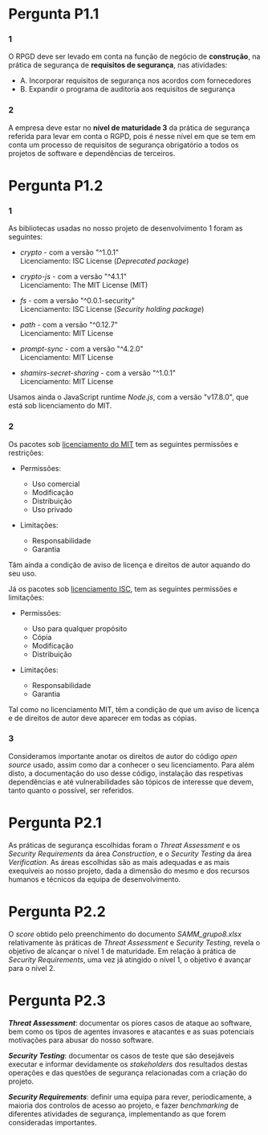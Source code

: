 # Pergunta P1.1

### 1

O RPGD deve ser levado em conta na função de negócio de **construção**, na prática de segurança de **requisitos de segurança**, nas atividades:
+ A. Incorporar requisitos de segurança nos acordos com fornecedores
+ B. Expandir o programa de auditoria aos requisitos de segurança


### 2

A empresa deve estar no **nível de maturidade 3** da prática de segurança referida para levar em conta o RGPD, pois é nesse nível em que se tem em conta um processo de requisitos de segurança obrigatório a todos os projetos de software e dependências de terceiros.


# Pergunta P1.2

### 1

As bibliotecas usadas no nosso projeto de desenvolvimento 1 foram as seguintes:
+ *crypto* - com a versão "^1.0.1" <br>
  Licenciamento: ISC License
  (*Deprecated package*)

+ *crypto-js* - com a versão "^4.1.1" <br>
  Licenciamento: The MIT License (MIT)

+ *fs* - com a versão "^0.0.1-security" <br>
  Licenciamento: ISC License
  (*Security holding package*)

+ *path* - com a versão "^0.12.7" <br>
  Licenciamento: MIT License

+ *prompt-sync* - com a versão "^4.2.0" <br>
  Licenciamento: MIT License

+ *shamirs-secret-sharing* - com a versão "^1.0.1" <br>
  Licenciamento: MIT License

Usamos ainda o JavaScript runtime *Node.js*, com a versão "v17.8.0", que está sob licenciamento do MIT.


### 2

Os pacotes sob [licenciamento do MIT](http://opensource.org/licenses/MIT) tem as seguintes permissões e restrições:

+ Permissões:
  +  Uso comercial
  +  Modificação
  +  Distribuição
  +  Uso privado

+ Limitações:
  + Responsabilidade
  + Garantia

Tâm ainda a condição de aviso de licença e direitos de autor aquando do seu uso.

Já os pacotes sob [licenciamento ISC](https://opensource.org/licenses/ISC), tem as seguintes permissões e limitações:

+ Permissões:
  + Uso para qualquer propósito
  + Cópia
  + Modificação
  + Distribuição

+ Limitações:
  + Responsabilidade
  + Garantia

Tal como no licenciamento MIT, têm a condição de que um aviso de licença e de direitos de autor deve aparecer em todas as cópias.

### 3

Consideramos importante anotar os direitos de autor do código *open source* usado, assim como dar a conhecer o seu licenciamento. Para além disto, a documentação do uso desse código, instalação das respetivas dependências e até vulnerabilidades são tópicos de interesse que devem, tanto quanto o possível, ser referidos.


# Pergunta P2.1
As práticas de segurança escolhidas foram o *Threat Assessment* e os *Security Requirements* da área *Construction*, e o *Security Testing* da área *Verification*. As áreas escolhidas são as mais adequadas e as mais exequíveis ao nosso projeto, dada a dimensão do mesmo e dos recursos humanos e técnicos da equipa de desenvolvimento.

# Pergunta P2.2
O *score* obtido pelo preenchimento do documento *SAMM_grupo8.xlsx* relativamente às práticas de *Threat Assessment* e *Security Testing*, revela o objetivo de alcançar o nível 1 de maturidade. Em relação à prática de *Security Requirements*, uma vez já atingido o nível 1, o objetivo é avançar para o nível 2.

# Pergunta P2.3
***Threat Assessment***: documentar os piores casos de ataque ao software, bem como os tipos de agentes invasores e atacantes e as suas potenciais motivações para abusar do nosso software.

***Security Testing***: documentar os casos de teste que são desejáveis executar e
informar devidamente os *stakeholders* dos resultados destas operações e das questões de segurança relacionadas com a criação do projeto.

***Security Requirements***: definir uma equipa para rever, periodicamente, a maioria dos controlos de acesso ao projeto, e fazer *benchmarking* de diferentes atividades de segurança, implementando as que forem consideradas importantes.